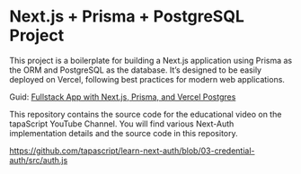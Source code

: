 # Next.js + Prisma + PostgreSQL Project

This project is a boilerplate for building a Next.js application using Prisma as the ORM and PostgreSQL as the database. It’s designed to be
easily deployed on Vercel, following best practices for modern web applications.

Guid: [Fullstack App with Next.js, Prisma, and Vercel Postgres](https://vercel.com/guides/nextjs-prisma-postgres)

This repository contains the source code for the educational video on the tapaScript YouTube Channel. You will find various Next-Auth
implementation details and the source code in this repository.

https://github.com/tapascript/learn-next-auth/blob/03-credential-auth/src/auth.js
